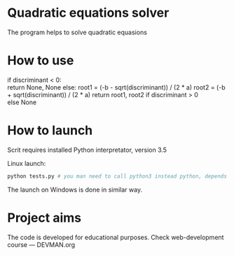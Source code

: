 # Quadratic equations solver
The program helps to solve quadratic equasions

# How to use
 if discriminant < 0:<br>
        return None, None
    else:
        root1 = (-b - sqrt(discriminant)) / (2 * a)
        root2 = (-b + sqrt(discriminant)) / (2 * a)
        return root1, root2 if discriminant > 0 \
    else None

# How to launch

Scrit requires installed Python interpretator, version 3.5

Linux launch:

```bash
python tests.py # you man need to call python3 instead python, depends on one's operating system settings
```

The launch on Windows is done in similar way.

# Project aims

The code is developed for educational purposes. Check web-development course ― DEVMAN.org
